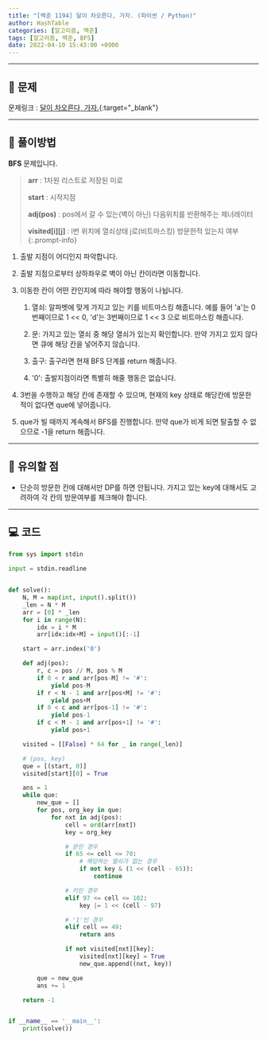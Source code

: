 ```yaml
---
title: "[백준 1194] 달이 차오른다, 가자. (파이썬 / Python)"
author: HashTable
categories: [알고리즘, 백준]
tags: [알고리즘, 백준, BFS]
date: 2022-04-10 15:43:00 +0900
---
```



---
## 📑 문제

문제링크 : [달이 차오른다, 가자.](https://www.acmicpc.net/problem/1194){:target="_blank"}

---

## 🎯 풀이방법

**BFS** 문제입니다.

> **arr** : 1차원 리스트로 저장된 미로
>
> **start** : 시작지점
>
> **adj(pos)** : pos에서 갈 수 있는(벽이 아닌) 다음위치를 반환해주는 제너레이터
>
> **visited[i][j]** : i번 위치에 열쇠상태 j로(비트마스킹) 방문한적 있는지 여부
{:.prompt-info}

1. 출발 지점이 어디인지 파악합니다.

2. 출발 지점으로부터 상하좌우로 벽이 아닌 칸이라면 이동합니다.

3. 이동한 칸이 어떤 칸인지에 따라 해야할 행동이 나뉩니다.

    1. 열쇠: 알파벳에 맞게 가지고 있는 키를 비트마스킹 해줍니다. 예를 들어 'a'는 0번째이므로 1 << 0, 'd'는 3번째이므로 1 << 3 으로 비트마스킹 해줍니다.

    2. 문: 가지고 있는 열쇠 중 해당 열쇠가 있는지 확인합니다. 만약 가지고 있지 않다면 큐에 해당 칸을 넣어주지 않습니다.

    3. 출구: 출구라면 현재 BFS 단계를 return 해줍니다.

    4. '0': 출발지점이라면 특별히 해줄 행동은 없습니다.

4. 3번을 수행하고 해당 칸에 존재할 수 있으며, 현재의 key 상태로 해당칸에 방문한 적이 없다면 que에 넣어줍니다.

5. que가 빌 때까지 계속해서 BFS를 진행합니다. 만약 que가 비게 되면 탈출할 수 없으므로 -1을 return 해줍니다.

---
## 🔎 유의할 점

* 단순히 방문한 칸에 대해서만 DP를 하면 안됩니다. 가지고 있는 key에 대해서도 고려하여 각 칸의 방문여부를 체크해야 합니다.

---

## 💻 코드

```python
from sys import stdin

input = stdin.readline


def solve():
    N, M = map(int, input().split())
    _len = N * M
    arr = [0] * _len
    for i in range(N):
        idx = i * M
        arr[idx:idx+M] = input()[:-1]

    start = arr.index('0')

    def adj(pos):
        r, c = pos // M, pos % M
        if 0 < r and arr[pos-M] != '#':
            yield pos-M
        if r < N - 1 and arr[pos+M] != '#':
            yield pos+M
        if 0 < c and arr[pos-1] != '#':
            yield pos-1
        if c < M - 1 and arr[pos+1] != '#':
            yield pos+1

    visited = [[False] * 64 for _ in range(_len)]

    # (pos, key)
    que = [(start, 0)]
    visited[start][0] = True

    ans = 1
    while que:
        new_que = []
        for pos, org_key in que:
            for nxt in adj(pos):
                cell = ord(arr[nxt])
                key = org_key

                # 문인 경우
                if 65 <= cell <= 70:
                    # 해당하는 열쇠가 없는 경우
                    if not key & (1 << (cell - 65)):
                        continue

                # 키인 경우
                elif 97 <= cell <= 102:
                    key |= 1 << (cell - 97)

                # '1'인 경우
                elif cell == 49:
                    return ans

                if not visited[nxt][key]:
                    visited[nxt][key] = True
                    new_que.append((nxt, key))

        que = new_que
        ans += 1

    return -1


if __name__ == '__main__':
    print(solve())
```
